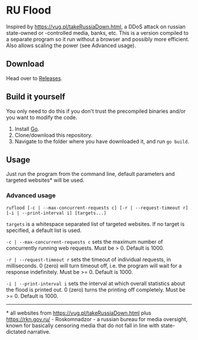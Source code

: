 # RU Flood

Inspired by https://vug.pl/takeRussiaDown.html, a DDoS attack on russian state-owned or -controlled media, banks, etc.
This is a version compiled to a separate program so it run without a browser and possibly more efficient.
Also allows scaling the power (see Advanced usage).

## Download

Head over to [Releases](https://github.com/zegkljan/ruflood/releases).

## Build it yourself

You only need to do this if you don't trust the precompiled binaries and/or you want to modify the code.

1. Install [Go](https://go.dev/).
2. Clone/download this repository.
3. Navigate to the folder where you have downloaded it, and run `go build`.

## Usage

Just run the program from the command line, default parameters and targeted websites* will be used.

### Advanced usage

```
ruflood [-c | --max-concurrent-requests c] [-r | --request-timeout r] [-i | --print-interval i] [targets...]
```

`targets` is a whitespace separated list of targeted websites. If no target is specified, a default list is used.

`-c | --max-concurrent-requests c` sets the maximum number of concurrently running web requests. Must be > 0. Default is 1000.

`-r | --request-timeout r` sets the timeout of individual requests, in milliseconds. 0 (zero) will turn timeout off, i.e. the program will wait for a response indefinitely. Must be >= 0. Default is 1000.

`-i | --print-interval i` sets the interval at which overall statistics about the flood is printed out. 0 (zero) turns the printing off completely. Must be >= 0. Default is 1000.

---
\* all websites from https://vug.pl/takeRussiaDown.html plus https://rkn.gov.ru/ - Roskomnadzor - a russian bureau for media oversight, known for basically censoring media that do not fall in line with state-dictated narrative.